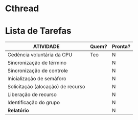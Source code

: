 # Cthread

# Lista de Tarefas #

| ATIVIDADE     | Quem?   | Pronta?   |
| ------------- | ------------- | ------------- | 
| Cedência  voluntária  da  CPU | Teo | N | 
| Sincronização  de  término    | | N | 
| Sincronização  de  controle   | | N | 
| Inicialização  de  semáforo   | | N | 
| Solicitação  (alocação) de  recurso | | N | 
| Liberação  de  recurso        | | N | 
| Identificação do grupo        | | N | 
| **Relatório**                 | | N | 
